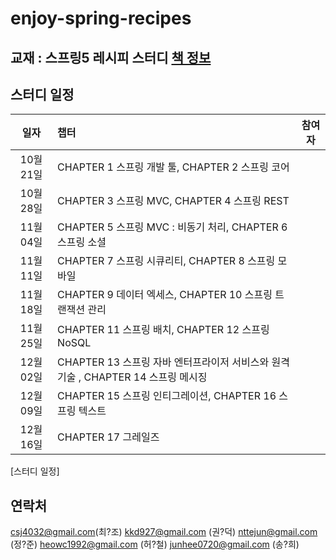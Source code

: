 # enjoy-spring-recipes

## 교재 : 스프링5 레시피 스터디 [책 정보](https://book.naver.com/bookdb/book_detail.nhn?bid=13911953)

## 스터디 일정

| 일자 | 챕터 | 참여자 |
| :---: | :--- | :---: |
|10월 21일| CHAPTER 1 스프링 개발 툴, CHAPTER 2 스프링 코어 | |
|10월 28일| CHAPTER 3 스프링 MVC, CHAPTER 4 스프링 REST | |
|11월 04일| CHAPTER 5 스프링 MVC : 비동기 처리, CHAPTER 6 스프링 소셜 | |
|11월 11일| CHAPTER 7 스프링 시큐리티, CHAPTER 8 스프링 모바일 | |
|11월 18일| CHAPTER 9 데이터 엑세스, CHAPTER 10 스프링 트랜잭션 관리 | |
|11월 25일| CHAPTER 11 스프링 배치, CHAPTER 12 스프링  NoSQL | |
|12월 02일| CHAPTER 13 스프링 자바 엔터프라이저 서비스와 원격기술 , CHAPTER 14 스프링 메시징 | |
|12월 09일| CHAPTER 15 스프링 인티그레이션, CHAPTER 16 스프링 텍스트 | |
|12월 16일| CHAPTER 17 그레일즈| |
[스터디 일정]

## 연락처
csj4032@gmail.com(최?조)
kkd927@gmail.com (권?덕)
nttejun@gmail.com (정?준)
heowc1992@gmail.com (허?철)
junhee0720@gmail.com (송?희) 
